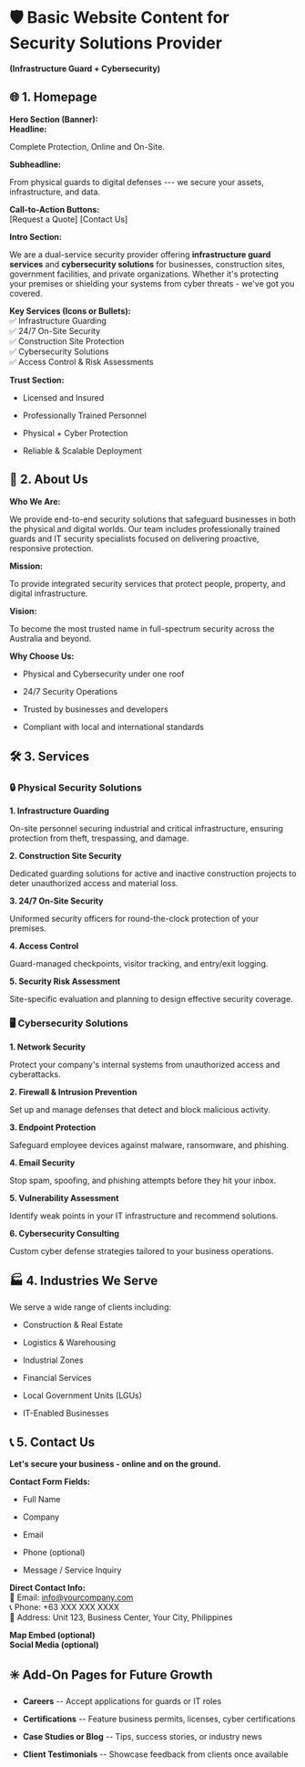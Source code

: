 # 🛡️ Basic Website Content for Security Solutions Provider

**(Infrastructure Guard + Cybersecurity)**

## 🌐 1. Homepage

**Hero Section (Banner):**\
**Headline:**

Complete Protection, Online and On-Site.

**Subheadline:**

From physical guards to digital defenses --- we secure your assets,
infrastructure, and data.

**Call-to-Action Buttons:**\
\[Request a Quote\] \[Contact Us\]

**Intro Section:**

We are a dual-service security provider offering **infrastructure guard
services** and **cybersecurity solutions** for businesses, construction
sites, government facilities, and private organizations. Whether it\'s
protecting your premises or shielding your systems from cyber threats -
we've got you covered.

**Key Services (Icons or Bullets):**\
✅ Infrastructure Guarding\
✅ 24/7 On-Site Security\
✅ Construction Site Protection\
✅ Cybersecurity Solutions\
✅ Access Control & Risk Assessments

**Trust Section:**

-   Licensed and Insured

-   Professionally Trained Personnel

-   Physical + Cyber Protection

-   Reliable & Scalable Deployment

## 🏢 2. About Us

**Who We Are:**

We provide end-to-end security solutions that safeguard businesses in
both the physical and digital worlds. Our team includes professionally
trained guards and IT security specialists focused on delivering
proactive, responsive protection.

**Mission:**

To provide integrated security services that protect people, property,
and digital infrastructure.

**Vision:**

To become the most trusted name in full-spectrum security across the
Australia and beyond.

**Why Choose Us:**

-   Physical and Cybersecurity under one roof

-   24/7 Security Operations

-   Trusted by businesses and developers

-   Compliant with local and international standards

## 🛠️ 3. Services

### 🔒 Physical Security Solutions

**1. Infrastructure Guarding**

On-site personnel securing industrial and critical infrastructure,
ensuring protection from theft, trespassing, and damage.

**2. Construction Site Security**

Dedicated guarding solutions for active and inactive construction
projects to deter unauthorized access and material loss.

**3. 24/7 On-Site Security**

Uniformed security officers for round-the-clock protection of your
premises.

**4. Access Control**

Guard-managed checkpoints, visitor tracking, and entry/exit logging.

**5. Security Risk Assessment**

Site-specific evaluation and planning to design effective security
coverage.

### 🖥️ Cybersecurity Solutions

**1. Network Security**

Protect your company's internal systems from unauthorized access and
cyberattacks.

**2. Firewall & Intrusion Prevention**

Set up and manage defenses that detect and block malicious activity.

**3. Endpoint Protection**

Safeguard employee devices against malware, ransomware, and phishing.

**4. Email Security**

Stop spam, spoofing, and phishing attempts before they hit your inbox.

**5. Vulnerability Assessment**

Identify weak points in your IT infrastructure and recommend solutions.

**6. Cybersecurity Consulting**

Custom cyber defense strategies tailored to your business operations.

## 🏭 4. Industries We Serve

We serve a wide range of clients including:

-   Construction & Real Estate

-   Logistics & Warehousing

-   Industrial Zones

-   Financial Services

-   Local Government Units (LGUs)

-   IT-Enabled Businesses

## 📞 5. Contact Us

**Let's secure your business - online and on the ground.**

**Contact Form Fields:**

-   Full Name

-   Company

-   Email

-   Phone (optional)

-   Message / Service Inquiry

**Direct Contact Info:**\
📧 Email: info@yourcompany.com\
📞 Phone: +63 XXX XXX XXXX\
📍 Address: Unit 123, Business Center, Your City, Philippines

**Map Embed (optional)**\
**Social Media (optional)**

## ✳️ Add-On Pages for Future Growth

-   **Careers** -- Accept applications for guards or IT roles

-   **Certifications** -- Feature business permits, licenses, cyber
    certifications

-   **Case Studies or Blog** -- Tips, success stories, or industry news

-   **Client Testimonials** -- Showcase feedback from clients once
    available
